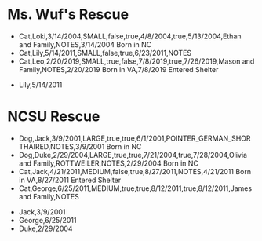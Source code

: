 # Ms. Wuf's Rescue
* Cat,Loki,3/14/2004,SMALL,false,true,4/8/2004,true,5/13/2004,Ethan and Family,NOTES,3/14/2004 Born in NC
* Cat,Lily,5/14/2011,SMALL,false,true,6/23/2011,NOTES
* Cat,Leo,2/20/2019,SMALL,true,false,7/8/2019,true,7/26/2019,Mason and Family,NOTES,2/20/2019 Born in VA,7/8/2019 Entered Shelter
- Lily,5/14/2011

# NCSU Rescue
* Dog,Jack,3/9/2001,LARGE,true,true,6/1/2001,POINTER_GERMAN_SHORTHAIRED,NOTES,3/9/2001 Born in NC
* Dog,Duke,2/29/2004,LARGE,true,true,7/21/2004,true,7/28/2004,Olivia and Family,ROTTWEILER,NOTES,2/29/2004 Born in NC
* Cat,Jack,4/21/2011,MEDIUM,false,true,8/27/2011,NOTES,4/21/2011 Born in VA,8/27/2011 Entered Shelter
* Cat,George,6/25/2011,MEDIUM,true,true,8/12/2011,true,8/12/2011,James and Family,NOTES
- Jack,3/9/2001
- George,6/25/2011
- Duke,2/29/2004